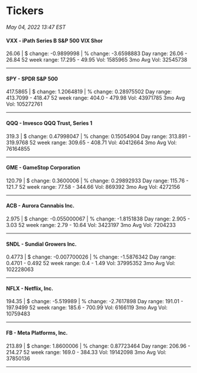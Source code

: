 # Tickers
*May 04, 2022 13:47 EST*

#### VXX - iPath Series B S&P 500 VIX Shor
26.06 | $ change: -0.9899998 | % change: -3.6598883
Day range: 26.06 - 26.84 52 week range: 17.295 - 49.95
Vol: 1585965 3mo Avg Vol: 32545738

---

#### SPY - SPDR S&P 500
417.5865 | $ change: 1.2064819 | % change: 0.28975502
Day range: 413.7099 - 418.47 52 week range: 404.0 - 479.98
Vol: 43971785 3mo Avg Vol: 105272761

---

#### QQQ - Invesco QQQ Trust, Series 1
319.3 | $ change: 0.47998047 | % change: 0.15054904
Day range: 313.891 - 319.9768 52 week range: 309.65 - 408.71
Vol: 40412664 3mo Avg Vol: 76164855

---

#### GME - GameStop Corporation
120.79 | $ change: 0.3600006 | % change: 0.29892933
Day range: 115.76 - 121.7 52 week range: 77.58 - 344.66
Vol: 869392 3mo Avg Vol: 4272156

---

#### ACB - Aurora Cannabis Inc.
2.975 | $ change: -0.055000067 | % change: -1.8151838
Day range: 2.905 - 3.03 52 week range: 2.79 - 10.64
Vol: 3423197 3mo Avg Vol: 7204233

---

#### SNDL - Sundial Growers Inc.
0.4773 | $ change: -0.007700026 | % change: -1.5876342
Day range: 0.4701 - 0.492 52 week range: 0.4 - 1.49
Vol: 37995352 3mo Avg Vol: 102228063

---

#### NFLX - Netflix, Inc.
194.35 | $ change: -5.519989 | % change: -2.7617898
Day range: 191.01 - 197.9499 52 week range: 185.6 - 700.99
Vol: 6166119 3mo Avg Vol: 10759483

---

#### FB - Meta Platforms, Inc.
213.89 | $ change: 1.8600006 | % change: 0.87723464
Day range: 206.96 - 214.27 52 week range: 169.0 - 384.33
Vol: 19142098 3mo Avg Vol: 37850136

---

